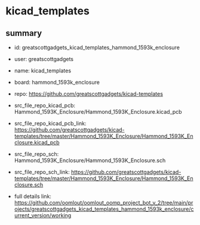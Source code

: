# kicad_templates
 
## summary 
* id: greatscottgadgets_kicad_templates_hammond_1593k_enclosure
* user: greatscottgadgets
* name: kicad_templates
* board: hammond_1593k_enclosure
* repo: https://github.com/greatscottgadgets/kicad-templates
* src_file_repo_kicad_pcb: Hammond_1593K_Enclosure/Hammond_1593K_Enclosure.kicad_pcb
* src_file_repo_kicad_pcb_link: https://github.com/greatscottgadgets/kicad-templates/tree/master/Hammond_1593K_Enclosure/Hammond_1593K_Enclosure.kicad_pcb


* src_file_repo_sch: Hammond_1593K_Enclosure/Hammond_1593K_Enclosure.sch
* src_file_repo_sch_link: https://github.com/greatscottgadgets/kicad-templates/tree/master/Hammond_1593K_Enclosure/Hammond_1593K_Enclosure.sch
* full details link: https://github.com/oomlout/oomlout_oomp_project_bot_v_2/tree/main/projects/greatscottgadgets_kicad_templates_hammond_1593k_enclosure/current_version/working  







